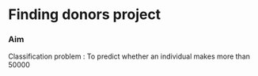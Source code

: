 # Finding donors project

### Aim
Classification problem : To predict whether an individual makes more than 50000
